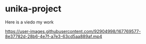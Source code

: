 # unika-project
Here is a viedo my work




https://user-images.githubusercontent.com/92904998/167769577-8e37782d-28b6-4e7f-a7e3-63cd5aa889af.mp4

